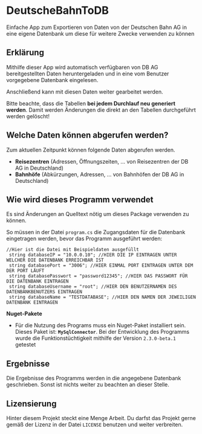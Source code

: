 # DeutscheBahnToDB

Einfache App zum Exportieren von Daten von der Deutschen Bahn AG in eine eigene Datenbank um diese für weitere Zwecke verwenden zu können

## Erklärung

Mithilfe dieser App wird automatisch verfügbaren von DB AG bereitgestellten Daten heruntergeladen und in eine vom Benutzer vorgegebene Datenbank eingelesen.

Anschließend kann mit diesen Daten weiter gearbeitet werden.

Bitte beachte, dass die Tabellen **bei jedem Durchlauf neu generiert werden**. Damit werden Änderungen die direkt an den Tabellen durchgeführt werden gelöscht!

## Welche Daten können abgerufen werden?

Zum aktuellen Zeitpunkt können folgende Daten abgerufen werden. 

- **Reisezentren** (Adressen, Öffnungszeiten, ... von Reisezentren der DB AG in Deutschland)
- **Bahnhöfe** (Abkürzungen, Adressen, ... von Bahnhöfen der DB AG in Deutschland)

## Wie wird dieses Programm verwendet

Es sind Änderungen an Quelltext nötig um dieses Package verwenden zu können.

So müssen in der Datei `program.cs` die Zugangsdaten für die Datenbank eingetragen werden, bevor das Programm ausgeführt werden:

```
//Hier ist die Datei mit Beispieldaten ausgefüllt
 string databaseIP = "10.0.0.10"; //HIER DIE IP EINTRAGEN UNTER WELCHER DIE DATENBANK ERREICHBAR IST
 string databasePort = "3006"; //HIER EINMAL PORT EINTRAGEN UNTER DEM DER PORT LÄUFT
 string databasePasswort = "password12345"; //HIER DAS PASSWORT FÜR DIE DATENBANK EINTRAGEN
 string databaseUsername = "root"; //HIER DEN BENUTZERNAMEN DES DATENBANKBENUTZERS EINTRAGEN
 string databaseName = "TESTDATABASE"; //HIER DEN NAMEN DER JEWEILIGEN DATENBANK EINTRAGEN
 ```

**Nuget-Pakete**

- Für die Nutzung des Programs muss ein Nuget-Paket installiert sein. Dieses Paket ist: **`MySqlConnector`**. Bei der Entwicklung des Programms wurde die Funktionstüchtigkeit mithilfe der Version `2.3.0-beta.1` getestet

## Ergebnisse

Die Ergebnisse des Programms werden in die angegebene Datenbank geschrieben. Sonst ist nichts weiter zu beachten an dieser Stelle.

## Lizensierung

Hinter diesem Projekt steckt eine Menge Arbeit. Du darfst das Projekt gerne gemäß der Lizenz in der Datei `LICENSE` benutzen und weiter verbreiten. 
